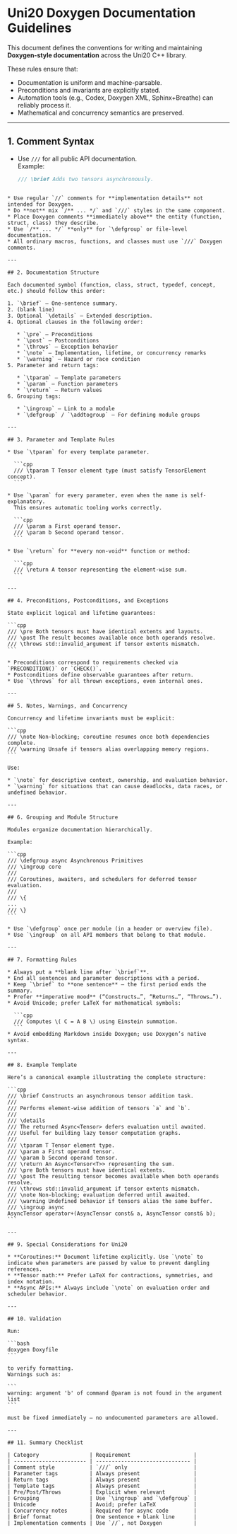 # Uni20 Doxygen Documentation Guidelines

This document defines the conventions for writing and maintaining **Doxygen-style documentation** across the Uni20 C++ library.

These rules ensure that:
- Documentation is uniform and machine-parsable.  
- Preconditions and invariants are explicitly stated.  
- Automation tools (e.g., Codex, Doxygen XML, Sphinx+Breathe) can reliably process it.  
- Mathematical and concurrency semantics are preserved.

---

## 1. Comment Syntax

- Use `///` for all public API documentation.  
  Example:
  ```cpp
  /// \brief Adds two tensors asynchronously.
````

* Use regular `//` comments for **implementation details** not intended for Doxygen.
* Do **not** mix `/** ... */` and `///` styles in the same component.
* Place Doxygen comments **immediately above** the entity (function, struct, class) they describe.
* Use `/** ... */` **only** for `\defgroup` or file-level documentation.
* All ordinary macros, functions, and classes must use `///` Doxygen comments.

---

## 2. Documentation Structure

Each documented symbol (function, class, struct, typedef, concept, etc.) should follow this order:

1. `\brief` — One-sentence summary.
2. (blank line)
3. Optional `\details` — Extended description.
4. Optional clauses in the following order:

   * `\pre` — Preconditions
   * `\post` — Postconditions
   * `\throws` — Exception behavior
   * `\note` — Implementation, lifetime, or concurrency remarks
   * `\warning` — Hazard or race condition
5. Parameter and return tags:

   * `\tparam` — Template parameters
   * `\param` — Function parameters
   * `\return` — Return values
6. Grouping tags:

   * `\ingroup` — Link to a module
   * `\defgroup` / `\addtogroup` — For defining module groups

---

## 3. Parameter and Template Rules

* Use `\tparam` for every template parameter.

  ```cpp
  /// \tparam T Tensor element type (must satisfy TensorElement concept).
  ```

* Use `\param` for every parameter, even when the name is self-explanatory.
  This ensures automatic tooling works correctly.

  ```cpp
  /// \param a First operand tensor.
  /// \param b Second operand tensor.
  ```

* Use `\return` for **every non-void** function or method:

  ```cpp
  /// \return A tensor representing the element-wise sum.
  ```

---

## 4. Preconditions, Postconditions, and Exceptions

State explicit logical and lifetime guarantees:

```cpp
/// \pre Both tensors must have identical extents and layouts.
/// \post The result becomes available once both operands resolve.
/// \throws std::invalid_argument if tensor extents mismatch.
```

* Preconditions correspond to requirements checked via `PRECONDITION()` or `CHECK()`.
* Postconditions define observable guarantees after return.
* Use `\throws` for all thrown exceptions, even internal ones.

---

## 5. Notes, Warnings, and Concurrency

Concurrency and lifetime invariants must be explicit:

```cpp
/// \note Non-blocking; coroutine resumes once both dependencies complete.
/// \warning Unsafe if tensors alias overlapping memory regions.
```

Use:

* `\note` for descriptive context, ownership, and evaluation behavior.
* `\warning` for situations that can cause deadlocks, data races, or undefined behavior.

---

## 6. Grouping and Module Structure

Modules organize documentation hierarchically.

Example:

```cpp
/// \defgroup async Asynchronous Primitives
/// \ingroup core
///
/// Coroutines, awaiters, and schedulers for deferred tensor evaluation.
///
/// \{
...
/// \}
```

* Use `\defgroup` once per module (in a header or overview file).
* Use `\ingroup` on all API members that belong to that module.

---

## 7. Formatting Rules

* Always put a **blank line after `\brief`**.
* End all sentences and parameter descriptions with a period.
* Keep `\brief` to **one sentence** — the first period ends the summary.
* Prefer **imperative mood** (“Constructs…”, “Returns…”, “Throws…”).
* Avoid Unicode; prefer LaTeX for mathematical symbols:

  ```cpp
  /// Computes \( C = A B \) using Einstein summation.
  ```
* Avoid embedding Markdown inside Doxygen; use Doxygen’s native syntax.

---

## 8. Example Template

Here’s a canonical example illustrating the complete structure:

```cpp
/// \brief Constructs an asynchronous tensor addition task.
///
/// Performs element-wise addition of tensors `a` and `b`.
///
/// \details
/// The returned Async<Tensor> defers evaluation until awaited.
/// Useful for building lazy tensor computation graphs.
///
/// \tparam T Tensor element type.
/// \param a First operand tensor.
/// \param b Second operand tensor.
/// \return An Async<Tensor<T>> representing the sum.
/// \pre Both tensors must have identical extents.
/// \post The resulting tensor becomes available when both operands resolve.
/// \throws std::invalid_argument if tensor extents mismatch.
/// \note Non-blocking; evaluation deferred until awaited.
/// \warning Undefined behavior if tensors alias the same buffer.
/// \ingroup async
AsyncTensor operator+(AsyncTensor const& a, AsyncTensor const& b);
```

---

## 9. Special Considerations for Uni20

* **Coroutines:** Document lifetime explicitly. Use `\note` to indicate when parameters are passed by value to prevent dangling references.
* **Tensor math:** Prefer LaTeX for contractions, symmetries, and index notation.
* **Async APIs:** Always include `\note` on evaluation order and scheduler behavior.

---

## 10. Validation

Run:

```bash
doxygen Doxyfile
```

to verify formatting.
Warnings such as:

```
warning: argument 'b' of command @param is not found in the argument list
```

must be fixed immediately — no undocumented parameters are allowed.

---

## 11. Summary Checklist

| Category                | Requirement                    |
| ----------------------- | ------------------------------ |
| Comment style           | `///` only                     |
| Parameter tags          | Always present                 |
| Return tags             | Always present                 |
| Template tags           | Always present                 |
| Pre/Post/Throws         | Explicit when relevant         |
| Grouping                | Use `\ingroup` and `\defgroup` |
| Unicode                 | Avoid; prefer LaTeX            |
| Concurrency notes       | Required for async code        |
| Brief format            | One sentence + blank line      |
| Implementation comments | Use `//`, not Doxygen          |

